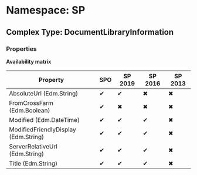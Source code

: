 # Namespace: SP

## Complex Type: DocumentLibraryInformation

### Properties

**Availability matrix**

Property | SPO | SP 2019 | SP 2016 | SP 2013
----------|-----|---------|---------|--------
AbsoluteUrl (Edm.String) | ✔ | ✔ | ✖ | ✖
FromCrossFarm (Edm.Boolean) | ✔ | ✖ | ✖ | ✖
Modified (Edm.DateTime) | ✔ | ✔ | ✔ | ✖
ModifiedFriendlyDisplay (Edm.String) | ✔ | ✔ | ✔ | ✖
ServerRelativeUrl (Edm.String) | ✔ | ✔ | ✔ | ✖
Title (Edm.String) | ✔ | ✔ | ✔ | ✖

